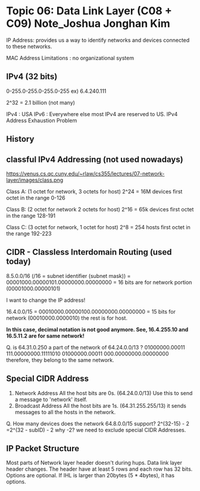 # Topic 06: Data Link Layer (C08 + C09) Note_Joshua Jonghan Kim
IP Address: provides us a way to identify networks and devices connected to these networks.

MAC Address Limitations : no organizational system

## IPv4 (32 bits)

0-255.0-255.0-255.0-255
ex) 6.4.240.111

2^32 = 2.1 billion (not many)

IPv4 : USA
IPv6 : Everywhere else
most IPv4 are reserved to US.
IPv4 Address Exhaustion Problem

## History  
## classful IPv4 Addressing (not used nowadays)

https://venus.cs.qc.cuny.edu/~rlaw/cs355/lectures/07-network-layer/images/class.png

Class A: (1 octet for network, 3 octets for host)
2^24 = 16M devices
first octet in the range 0-126

Class B: (2 octet for network 2 octets for host)
2^16 = 65k devices
first octet in the range 128-191

Class C: (3 octet for network, 1 octet for host)
2^8 = 254 hosts
first octet in the range 192-223

## CIDR - Classless Interdomain Routing (used today)
8.5.0.0/16 (/16 = subnet identifier (subnet mask))
= 00001000.00000101.00000000.00000000
= 16 bits are for network portion (00001000.00000101)

I want to change the IP address!

16.4.0.0/15
= 00010000.00000100.00000000.00000000
= 15 bits for network (00010000.0000010)
the rest is for host.

__In this case, decimal notation is not good anymore.
See, 16.4.255.10 and 16.5.11.2 are for same network!__

Q. is 64.31.0.250 a part of the network of 64.24.0.0/13 ?
01000000.00011 111.00000000.11111010
01000000.00011 000.00000000.00000000
therefore, they belong to the same network.

## Special CIDR Address
1. Network Address
All the host bits are 0s. (64.24.0.0/13)
Use this to send a message to 'network' itself.
2. Broadcast Address
All the host bits are 1s. (64.31.255.255/13)
it sends messages to all the hosts in the network.

Q. How many devices does the network 64.8.0.0/15 support?
2^(32-15) - 2
=2^(32 - subID) - 2
why -2? we need to exclude special CIDR Addresses.

## IP Packet Structure

Most parts of Network layer header doesn't during hups.
Data link layer header changes.
The header have at least 5 rows and each row has 32 bits.
Options are optional.
If IHL is larger than 20bytes (5 * 4bytes), it has options.
